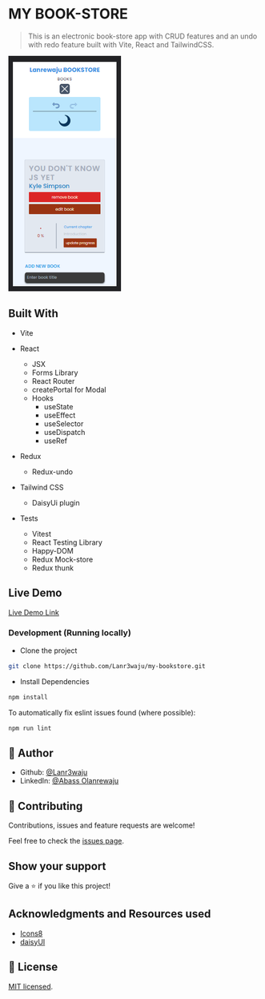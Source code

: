 # MY BOOK-STORE

> This is an electronic book-store app with CRUD features and an undo with redo feature built with Vite, React and TailwindCSS.

![screenshot](./src/images/prev.png)

## Built With

- Vite

- React
  - JSX
  - Forms Library
  - React Router
  - createPortal for Modal
  - Hooks
    - useState
    - useEffect
    - useSelector
    - useDispatch
    - useRef

- Redux
  - Redux-undo

- Tailwind CSS
  - DaisyUi plugin

- Tests
  - Vitest
  - React Testing Library
  - Happy-DOM
  - Redux Mock-store
  - Redux thunk

## Live Demo

[Live Demo Link](https://lanr3-bookstore.netlify.app/)

### Development (Running locally)

- Clone the project

```bash
git clone https://github.com/Lanr3waju/my-bookstore.git

```

- Install Dependencies

```bash
npm install
```

To automatically fix eslint issues found (where possible):

```bash
npm run lint
```

## 👤 Author

- Github: [@Lanr3waju](https://github.com/Lanr3waju>)
- LinkedIn: [@Abass Olanrewaju](https://www.linkedin.com/in/lanr3waju/)

## 🤝 Contributing

Contributions, issues and feature requests are welcome!

Feel free to check the [issues page](../../issues).

## Show your support

Give a ⭐️ if you like this project!

## Acknowledgments and Resources used

- [Icons8](https://icons8.com/)
- [daisyUI](https://daisyui.com/)

## 📝 License

[MIT licensed](./LICENSE).
